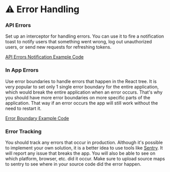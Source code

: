# ⚠️ Error Handling

### API Errors

Set up an interceptor for handling errors. You can use it to fire a notification toast to notify users that something went wrong, log out unauthorized users, or send new requests for refreshing tokens.

[API Errors Notification Example Code](../src/lib/api-client.ts)

### In App Errors

Use error boundaries to handle errors that happen in the React tree. It is very popular to set only 1 single error boundary for the entire application, which would break the entire application when an error occurs. That's why you should have more error boundaries on more specific parts of the application. That way if an error occurs the app will still work without the need to restart it.

[Error Boundary Example Code](../src/providers/app.tsx)

### Error Tracking

You should track any errors that occur in production. Although it's possible to implement your own solution, it is a better idea to use tools like [Sentry](https://sentry.io/). It will report any issue that breaks the app. You will also be able to see on which platform, browser, etc. did it occur. Make sure to upload source maps to sentry to see where in your source code did the error happen.
